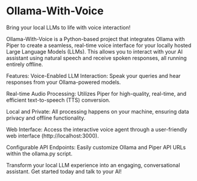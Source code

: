 # Ollama-With-Voice

Bring your local LLMs to life with voice interaction!

Ollama-With-Voice is a Python-based project that integrates Ollama with Piper to create a seamless, real-time voice interface for your locally hosted Large Language Models (LLMs). This allows you to interact with your AI assistant using natural speech and receive spoken responses, all running entirely offline.

Features:
Voice-Enabled LLM Interaction: Speak your queries and hear responses from your Ollama-powered models.

Real-time Audio Processing: Utilizes Piper for high-quality, real-time, and efficient text-to-speech (TTS) conversion.

Local and Private: All processing happens on your machine, ensuring data privacy and offline functionality.

Web Interface: Access the interactive voice agent through a user-friendly web interface (http://localhost:3000).

Configurable API Endpoints: Easily customize Ollama and Piper API URLs within the ollama.py script.

Transform your local LLM experience into an engaging, conversational assistant. Get started today and talk to your AI!
